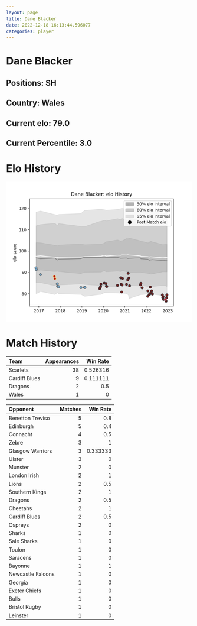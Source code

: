 ```yaml
---  
layout: page  
title: Dane Blacker  
date: 2022-12-18 16:13:44.596077  
categories: player  
---
```

# Dane Blacker

## Positions: SH

## Country: Wales

## Current elo: 79.0

## Current Percentile: 3.0

# Elo History


![elo history](history_DaneBlacker.png)
# Match History


| Team          |   Appearances |   Win Rate |
|:--------------|--------------:|-----------:|
| Scarlets      |            38 |   0.526316 |
| Cardiff Blues |             9 |   0.111111 |
| Dragons       |             2 |   0.5      |
| Wales         |             1 |   0        |

| Opponent          |   Matches |   Win Rate |
|:------------------|----------:|-----------:|
| Benetton Treviso  |         5 |   0.8      |
| Edinburgh         |         5 |   0.4      |
| Connacht          |         4 |   0.5      |
| Zebre             |         3 |   1        |
| Glasgow Warriors  |         3 |   0.333333 |
| Ulster            |         3 |   0        |
| Munster           |         2 |   0        |
| London Irish      |         2 |   1        |
| Lions             |         2 |   0.5      |
| Southern Kings    |         2 |   1        |
| Dragons           |         2 |   0.5      |
| Cheetahs          |         2 |   1        |
| Cardiff Blues     |         2 |   0.5      |
| Ospreys           |         2 |   0        |
| Sharks            |         1 |   0        |
| Sale Sharks       |         1 |   0        |
| Toulon            |         1 |   0        |
| Saracens          |         1 |   0        |
| Bayonne           |         1 |   1        |
| Newcastle Falcons |         1 |   0        |
| Georgia           |         1 |   0        |
| Exeter Chiefs     |         1 |   0        |
| Bulls             |         1 |   0        |
| Bristol Rugby     |         1 |   0        |
| Leinster          |         1 |   0        |